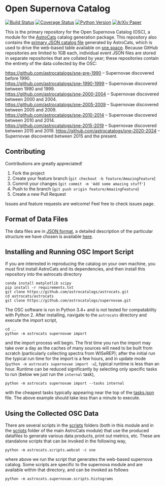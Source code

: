 # Open Supernova Catalog #

[![Build Status](https://img.shields.io/travis/astrocatalogs/supernovae.svg)](https://travis-ci.org/astrocatalogs/supernovae)
[![Coverage Status](https://coveralls.io/repos/github/astrocatalogs/supernovae/badge.svg?branch=master)](https://coveralls.io/github/astrocatalogs/supernovae?branch=master)
[![Python Version](https://img.shields.io/badge/python-3.4%2C%203.5-blue.svg)](https://www.python.org)
[![ArXiv Paper](https://img.shields.io/badge/arXiv-1605.01054-green.svg?style=flat)](http://arxiv.org/abs/1605.01054)

This is the primary repository for the Open Supernova Catalog (OSC), a module for the [AstroCats](https://github.com/astrocatalogs/astrocats) catalog generation package. This repository also contains the [primary JSON catalog file](https://github.com/astrocatalogs/supernovae/blob/master/output/catalog.json) generated by AstroCats, which is used to drive the web-based table available on [sne.space](https://sne.space). Because GitHub repositories are limited to 1GB each, individual event JSON files are stored in separate repositories that are collated by year; these repositories contain the entirety of the data collected by the OSC:

https://github.com/astrocatalogs/sne-pre-1990 – Supernovae discovered before 1990.  
https://github.com/astrocatalogs/sne-1990-1999 – Supernovae discovered between 1990 and 1999.  
https://github.com/astrocatalogs/sne-2000-2004 – Supernovae discovered between 2000 and 2004.  
https://github.com/astrocatalogs/sne-2005-2009 – Supernovae discovered between 2005 and 2009.  
https://github.com/astrocatalogs/sne-2010-2014 – Supernovae discovered between 2010 and 2014.  
https://github.com/astrocatalogs/sne-2015-2019 – Supernovae discovered between 2015 and 2019.
https://github.com/astrocatalogs/sne-2020-2024 – Supernovae discovered between 2015 and the present.

## Contributing ##

Contributions are greatly appreciated!

1. Fork the project
2. Create your feature branch (`git checkout -b feature/AmazingFeature`)
3. Commit your changes (`git commit -m 'Add some amazing stuff'`)
4. Push to the branch (`git push origin feature/AmazingFeature`)
5. Create a new Pull Request

Issues and feature requests are welcome! Feel free to check issues page.

## Format of Data Files ##

The data files are in [JSON format](http://www.json.org/), a detailed description of the particular structure we have chosen is available [here](https://github.com/astrocatalogs/supernovae/blob/master/SCHEMA.md).

## Installing and Running OSC Import Script ##

If you are interested in reproducing the catalog on your own machine, you must first install AstroCats and its dependencies, and then install this repository into the astrocats directory

```shell
conda install matplotlib scipy
pip install -r requirements.txt
git clone https://github.com/astrocatalogs/astrocats.git
cd astrocats/astrocats
git clone https://github.com/astrocatalogs/supernovae.git
```

The OSC software is run in Python 3.4+ and is not tested for compatability with Python 2. After installing, navigate to the `astrocats` directory and execute the import script,

```shell
cd ..
python -m astrocats supernovae import
```

and the import process will begin. The first time you run the import may take over a day as the caches of many sources will need to be built from scratch (particularly collecting spectra from WISeREP); after the initial run the typical run time for the import is a few hours, and in update mode (`python -m astrocats supernovae import -u`), typical runtime is less than an hour. Runtime can be reduced significantly by selecting only specific tasks to run (below we just run the `internal` task),

```shell
python -m astrocats supernovae import --tasks internal
```

with the cheapest tasks typically appearing near the top of the [tasks.json](https://github.com/astrocatalogs/supernovae/blob/master/input/tasks.json) file. The above example should take less than a minute to execute.

## Using the Collected OSC Data ##

There are several scripts in the [scripts](https://github.com/astrocatalogs/supernovae/blob/master/scripts) folders (both in this module and in the [scripts](https://github.com/astrocatalogs/astrocats/blob/master/scripts) folder of the main AstroCats module) that use the produced datafiles to generate various data products, print out metrics, etc. These are standalone scripts that can be invoked in the following way,

```shell
python -m astrocats.scripts.webcat -c sne
```

where above we run the script that generates the web-based supernova catalog. Some scripts are specific to the supernova module and are available within that directory, and can be invoked as follows

```shell
python -m astrocats.supernovae.scripts.histograms
```
